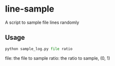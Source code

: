# line-sample
A script to sample file lines randomly

## Usage
```python
python sample_log.py file ratio
```
file: the file to sample
ratio: the ratio to sample, (0, 1)
